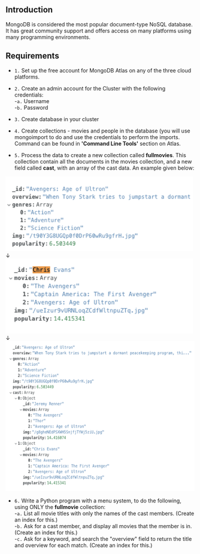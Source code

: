 
## Introduction
MongoDB is considered the most popular document-type NoSQL database. It has great community support and offers access on many platforms using many programming environments.

## Requirements

- `1.` Set up the free account for MongoDB Atlas on any of the three cloud platforms.

- `2.` Create an admin account for the Cluster with the following credentials: </br>
        -`a.` Username </br>
        -`b.` Password
        
- `3.` Create database in your cluster

- `4.` Create collections - movies and people in the database (you will use mongoimport to do and use the credentials to perform the imports. Command can be found in __'Command Line Tools'__ section on Atlas.

- `5.` Process the data to create a new collection called __fullmovies__. This collection contain all the documents in the movies collection, and a new field called __cast__, with an array of the cast data. An example given below:</br>

<img src='images/movies.png' width="500" height="200"/>&#8595;</br><img src='images/people.png' width="500" height="200"/>&#8595;</br><img src='images/fullmovies.png' width="600" height="400"/>

- `6.` Write a Python program with a menu system, to do the following, using ONLY the __fullmovie__ collection: </br>
      -`a.` List all movie titles with only the names of the cast members. (Create an index for this.) </br>
      -`b.` Ask for a cast member, and display all movies that the member is in. (Create an index for this.) </br>
      -`c.` Ask for a keyword, and search the "overview" field to return the title and overview for each match. (Create an index for this.)

